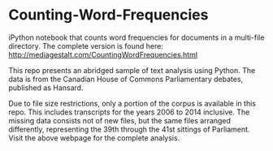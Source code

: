 # Counting-Word-Frequencies
iPython notebook that counts word frequencies for documents in a multi-file directory. The complete version is found here: http://mediagestalt.com/CountingWordFrequencies.html

This repo presents an abridged sample of text analysis using Python.
The data is from the Canadian House of Commons Parliamentary debates, published as Hansard.

Due to file size restrictions, only a portion of the corpus is available in this repo. This includes transcripts for the years 2006 to 2014 inclusive.
The missing data consists not of new files, but the same files arranged differently, representing the 39th through the 41st sittings of Parliament.
Visit the above webpage for the complete analysis.
